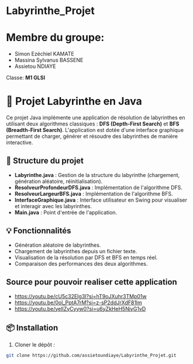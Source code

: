 # Labyrinthe_Projet
# Membre du groupe:
- Simon Ezéchiel KAMATE
- Massina Sylvanus BASSENE
- Assietou NDIAYE

Classe: **M1 GLSI**
# 🚀 Projet Labyrinthe en Java

Ce projet Java implémente une application de résolution de labyrinthes en utilisant deux algorithmes classiques : **DFS (Depth-First Search)** et **BFS (Breadth-First Search)**. L'application est dotée d'une interface graphique permettant de charger, générer et résoudre des labyrinthes de manière interactive.

## 📁 Structure du projet
- **Labyrinthe.java** : Gestion de la structure du labyrinthe (chargement, génération aléatoire, réinitialisation).
- **ResolveurProfondeurDFS.java** : Implémentation de l'algorithme DFS.
- **ResolveurLargeurBFS.java** : Implémentation de l'algorithme BFS.
- **InterfaceGraphique.java** : Interface utilisateur en Swing pour visualiser et interagir avec les labyrinthes.
- **Main.java** : Point d'entrée de l'application.

## 💡 Fonctionnalités
- Génération aléatoire de labyrinthes.
- Chargement de labyrinthes depuis un fichier texte.
- Visualisation de la résolution par DFS et BFS en temps réel.
- Comparaison des performances des deux algorithmes.

## Source pour pouvoir realiser cette application
- https://youtu.be/cU5c32EIg3I?si=hT9oJXuhr3TMp01w
- https://youtu.be/0ol_PptA7rM?si=z-sP2ddJrXdF81lm
- https://youtu.be/yeIlZyCyyw0?si=u6yZkHeH5NjyG1vD

## 📦 Installation
1. Cloner le dépôt :
```bash
git clone https://github.com/assietoundiaye/Labyrinthe_Projet.git

